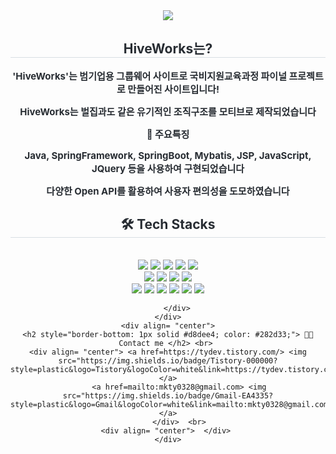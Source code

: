 <div align= "center">
    <img src="https://capsule-render.vercel.app/api?type=waving&color=gradient&height=120&text=HiveWorks&animation=&fontColor=ffffff&fontSize=70" />
    </div>
    <div align= "center"> 
    <h2 style="border-bottom: 1px solid #d8dee4; color: #282d33;"> HiveWorks는? </h2>  
    <div style="font-weight: 700; font-size: 15px; text-align: center; color: #282d33;"> 
      <p>'HiveWorks'는 범기업용 그룹웨어 사이트로 국비지원교육과정 파이널 프로젝트로 만들어진 사이트입니다!</p>
        <p>HiveWorks는 벌집과도 같은 유기적인 조직구조를 모티브로 제작되었습니다</p>
      <p>👀 주요특징</p>
        <p>Java, SpringFramework, SpringBoot, Mybatis, JSP, JavaScript, JQuery 등을 사용하여 구현되었습니다</p>
      <p>다양한 Open API를 활용하여 사용자 편의성을 도모하였습니다</p>
    </div> 
    </div>
    <div align= "center">
        <h2 style="border-bottom: 1px solid #d8dee4; color: #282d33;"> 🛠️ Tech Stacks </h2> <br> 
        <div style="margin: 0 auto; text-align: center;" align= "center"> 
            <img src="https://img.shields.io/badge/Spring-6DB33F?style=plastic&logo=Spring&logoColor=white"/>
            <img src="https://img.shields.io/badge/SpringBoot-6DB33F?style=plastic&logo=SpringBoot&logoColor=white"/>
            <img src="https://img.shields.io/badge/Java-007396?style=plastic&logo=Java&logoColor=white">
            <img src="https://img.shields.io/badge/Apache Tomcat-F8DC75?style=plastic&logo=Apache Tomcat&logoColor=white">
            <img src="https://img.shields.io/badge/Docker-2496ED?style=plastic&logo=Docker&logoColor=white">
            <br/>
            <img src="https://img.shields.io/badge/Mybatis-181717?style=plastic&logo=Mybatis&logoColor=white">
            <img src="https://img.shields.io/badge/Oracle-F80000?style=plastic&logo=Oracle&logoColor=white">
            <img src="https://img.shields.io/badge/Jenkins-D24939?style=plastic&logo=Jenkins&logoColor=white">            
            <img src ="https://img.shields.io/badge/JSON-3776AB.svg?&style=plastic&logo=JSON&logoColor=white"/>
            <br/>
            <img src="https://img.shields.io/badge/HTML5-E34F26?style=plastic&logo=HTML5&logoColor=white">
            <img src="https://img.shields.io/badge/CSS3-1572B6?style=plastic&logo=CSS3&logoColor=white">
            <img src="https://img.shields.io/badge/Javascript-F7DF1E?style=plastic&logo=Javascript&logoColor=white">
            <img src="https://img.shields.io/badge/jQuery-0769AD?style=plastic&logo=jQuery&logoColor=white">
            <img src="https://img.shields.io/badge/BootStrap-7952B3?style=plastic&logo=BootStrap&logoColor=white">
            <img src="https://img.shields.io/badge/Github-181717?style=plastic&logo=Github&logoColor=white">
            
              
        </div>
    </div>
    <div align= "center">
    <h2 style="border-bottom: 1px solid #d8dee4; color: #282d33;"> 🧑‍💻 Contact me </h2> <br> 
    <div align= "center"> <a href=https://tydev.tistory.com/> <img src="https://img.shields.io/badge/Tistory-000000?style=plastic&logo=Tistory&logoColor=white&link=https://tydev.tistory.com/"> </a>
         <a href=mailto:mkty0328@gmail.com> <img src="https://img.shields.io/badge/Gmail-EA4335?style=plastic&logo=Gmail&logoColor=white&link=mailto:mkty0328@gmail.com"> </a>
          </div>  <br> 
    <div align= "center">  </div> 
    </div>
    
